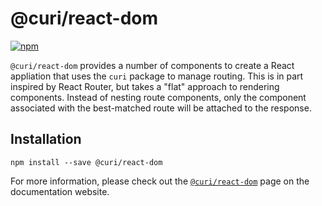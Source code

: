 # @curi/react-dom

[![npm][badge]][npm-link]

[badge]: https://img.shields.io/npm/v/@curi/react-dom.svg
[npm-link]: https://npmjs.com/package/@curi/react-dom

`@curi/react-dom` provides a number of components to create a React appliation that uses the `curi` package to manage routing. This is in part inspired by React Router, but takes a "flat" approach to rendering components. Instead of nesting route components, only the component associated with the best-matched route will be attached to the response.

## Installation

```
npm install --save @curi/react-dom
```

For more information, please check out the [`@curi/react-dom`](https://curi.js.org/packages/@curi/react-dom) page on the documentation website.
